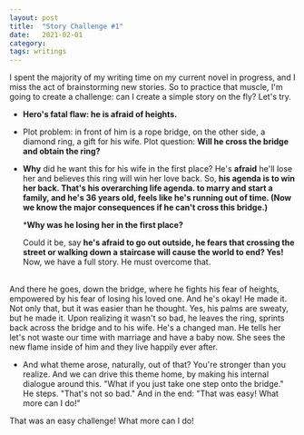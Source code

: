 ```yaml
---
layout: post
title:  "Story Challenge #1"
date:   2021-02-01
category: 
tags: writings
---
```

I spent the majority of my writing time on my current novel in progress, and I miss the act of brainstorming new stories. So to practice that muscle, I'm going to create a challenge: can I create a simple story on the fly? Let's try.

- **Hero's fatal flaw: he is afraid of heights.**
- Plot problem: in front of him is a rope bridge, on the other side, a diamond ring, a gift for his wife. Plot question: **Will he cross the bridge and obtain the ring?**
- **Why** did he want this for his wife in the first place? He's **afraid** he'll lose her and believes this ring will win her love back.
    So, **his agenda is to win her back. That's his overarching life agenda. to marry and start a family, and he's 36 years old, feels like he's running out of time. (Now we know the major consequences if he can't cross this bridge.)**

    ***Why was he losing her in the first place?** 

    Could it be, say **he's afraid to go out outside, he fears that crossing the street or walking down a staircase will cause the world to end? Yes!** Now, we have a full story. He must overcome that.

<br>And there he goes, down the bridge, where he fights his fear of heights, empowered by his fear of losing his loved one. And he's okay! He made it. Not only that, but it was easier than he thought. Yes, his palms are sweaty, but he made it. Upon realizing it wasn't so bad, he leaves the ring, sprints back across the bridge and to his wife. He's a changed man. He tells her let's not waste our time with marriage and have a baby now. She sees the new flame inside of him and they live happily ever after.
- And what theme arose, naturally, out of that? You're stronger than you realize. And we can drive this theme home, by making his internal dialogue around this. "What if you just take one step onto the bridge." He steps. "That's not so bad." And in the end: "That was easy! What more can I do!"

That was an easy challenge! What more can I do!